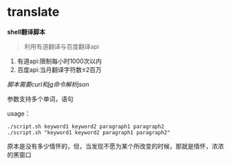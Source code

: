 # translate
**shell翻译脚本**

> 利用有道翻译与百度翻译api

1. 有道api:限制每小时1000次以内
2. 百度api:当月翻译字符数≤2百万

*脚本需要curl和[jq](https://stedolan.github.io/jq/)命令解析json*

参数支持多个单词，语句

usage：

```
./script.sh keyword1 keyword2 paragraph1 paragraph2
./script.sh "keyword1 keyword2 paragraph1 paragraph2"
```

原本是没有多少情怀的，但，当发现不愿为某个所改变的时候，那就是情怀，浓浓的黑窗口

